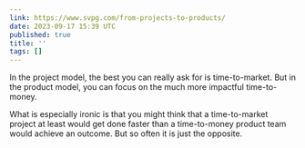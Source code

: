 ```yaml
---
link: https://www.svpg.com/from-projects-to-products/
date: 2023-09-17 15:39 UTC
published: true
title: ''
tags: []
---
```


In the project model, the best you can really ask for is time-to-market.  But in the product model, you can focus on the much more impactful time-to-money.

What is especially ironic is that you might think that a time-to-market project at least would get done faster than a time-to-money product team would achieve an outcome. But so often it is just the opposite.
